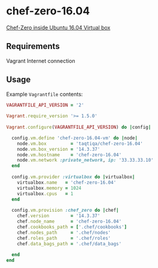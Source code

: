 # chef-zero-16.04
[Chef-Zero inside Ubuntu 16.04 Virtual box](https://app.vagrantup.com/taqtiqa/boxes/chef-zero-16.04)

## Requirements
Vagrant 
Internet connection

## Usage
Example `Vagrantfile` contents:
```ruby
VAGRANTFILE_API_VERSION = '2'
 
Vagrant.require_version '>= 1.5.0'
 
Vagrant.configure(VAGRANTFILE_API_VERSION) do |config|

  config.vm.define 'chef-zero-16.04-vm' do |node|
    node.vm.box         = 'taqtiqa/chef-zero-16.04'
    node.vm.box_version = '14.3.37'
    node.vm.hostname    = 'chef-zero-16.04'
    node.vm.network :private_network, ip: '33.33.33.10'
  end
 
  config.vm.provider :virtualbox do |virtualbox|
    virtualbox.name   = 'chef-zero-16.04'
    virtualbox.memory = 1024
    virtualbox.cpus   = 1
  end
 
  config.vm.provision :chef_zero do |chef|
    chef.version        = '14.3.37'
    chef.node_name      = 'chef-zero-16.04'
    chef.cookbooks_path = ['.chef/cookbooks']
    chef.nodes_path     = '.chef/nodes'
    chef.roles_path     = '.chef/roles'
    chef.data_bags_path = '.chef/data_bags'
 
  end
end
```

